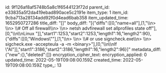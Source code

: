 id: 9f126af8af5748b5a8c1f6544123f72d
parent_id: e33835a5f2da419ebad890ace5c2191e
item_type: 1
item_id: 9cba713a28134add92f0d4ead6bab358
item_updated_time: 1652950727286
title_diff: "[]"
body_diff: "[{\"diffs\":[[0,\"name=all\"],[1,\"\\\n> \\\n> \\\\# Off all firewall\\\n> \\\n> netsh advfirewall set allprofiles state off\"],[0,\"\\\n\\\nLinux \"]],\"start1\":1253,\"start2\":1253,\"length1\":16,\"length2\":90},{\"diffs\":[[0,\"Windows\\\"\"],[1,\"\\\n> \\\n> \\\\# or use signcheck.exe\\\n> \\\n> sigcheck.exe -accepteula -a -m &lt;binary&gt;\"],[0,\"\\\n\\\nIf \\\"Al\"]],\"start1\":3186,\"start2\":3186,\"length1\":16,\"length2\":96}]"
metadata_diff: {"new":{},"deleted":[]}
encryption_cipher_text: 
encryption_applied: 0
updated_time: 2022-05-19T09:08:00.159Z
created_time: 2022-05-19T09:08:00.159Z
type_: 13